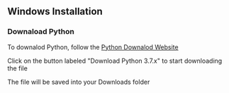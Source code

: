 ## Windows Installation

### Downaload Python
To downalod Python, follow the [Python Downalod Website](https://www.python.org/downloads/)

Click on the button labeled "Download Python 3.7.x" to start downloading the file

The file will be saved into your Downloads folder


